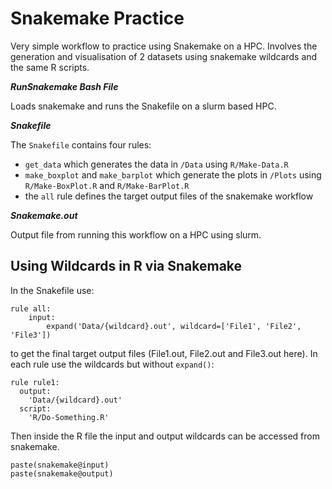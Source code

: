 # Snakemake Practice
Very simple workflow to practice using Snakemake on a HPC. Involves the generation and visualisation of 2 datasets using snakemake wildcards and the same R scripts.

***RunSnakemake Bash File***

Loads snakemake and runs the Snakefile on a slurm based HPC.

***Snakefile***

The `Snakefile` contains four rules: 
- `get_data` which generates the data in `/Data` using `R/Make-Data.R`
- `make_boxplot` and `make_barplot` which generate the plots in `/Plots` using `R/Make-BoxPlot.R` and `R/Make-BarPlot.R`
- the `all` rule defines the target output files of the snakemake workflow

***Snakemake.out***

Output file from running this workflow on a HPC using slurm.

## Using Wildcards in R via Snakemake

In the Snakefile use:
```
rule all:
    input:
        expand('Data/{wildcard}.out', wildcard=['File1', 'File2', 'File3'])
```
to get the final target output files (File1.out, File2.out and File3.out here). In each rule use the wildcards but without `expand()`:
```
rule rule1:
  output:
    'Data/{wildcard}.out'
  script:
    'R/Do-Something.R'
```
Then inside the R file the input and output wildcards can be accessed from snakemake.
```
paste(snakemake@input)
paste(snakemake@output)
```

